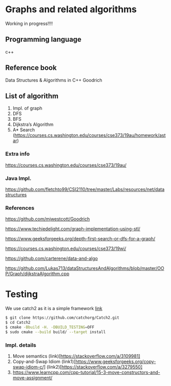 # Graphs and related algorithms

Working in progress!!!!

## Programming language
c++

## Reference book
Data Structures & Algorithms in C++ Goodrich

## List of algorithm
1. Impl. of graph
2. DFS
3. BFS
4. Dijkstra’s Algorithm
5. A* Search (https://courses.cs.washington.edu/courses/cse373/19au/homework/astar)

### Extra info
https://courses.cs.washington.edu/courses/cse373/19au/


### Java Impl.
https://github.com/fletchto99/CSI2110/tree/master/Labs/resources/net/datastructures

### References
https://github.com/mjwestcott/Goodrich

https://www.techiedelight.com/graph-implementation-using-stl/

https://www.geeksforgeeks.org/depth-first-search-or-dfs-for-a-graph/

https://courses.cs.washington.edu/courses/cse373/19wi/

https://github.com/carterene/data-and-algo

https://github.com/Lukas713/dataStructuresAndAlgorithms/blob/master/OOP/Graph/dijkstraAlgorithm.cpp

# Testing
We use catch2 as it is a simple framework [link](https://github.com/catchorg/Catch2)

```bash
$ git clone https://github.com/catchorg/Catch2.git
$ cd Catch2
$ cmake -Bbuild -H. -DBUILD_TESTING=OFF
$ sudo cmake --build build/ --target install
```

### Impl. details
1. Move semantics (link)[https://stackoverflow.com/a/3109981]
2. Copy-and-Swap Idiom (link1)[https://www.geeksforgeeks.org/copy-swap-idiom-c/] (link2)[https://stackoverflow.com/a/3279550]
3. https://www.learncpp.com/cpp-tutorial/15-3-move-constructors-and-move-assignment/
